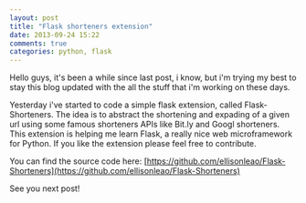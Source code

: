 ```yaml
---
layout: post
title: "Flask shorteners extension"
date: 2013-09-24 15:22
comments: true
categories: python, flask 
---
```


Hello guys, it's been a while since last post, i know, but i'm trying my
best to stay this blog updated with the all the stuff that i'm working
on these days.

Yesterday i've started to code a simple flask extension, called
Flask-Shorteners. The idea is to abstract the shortening and expading of
a given url using some famous shorteners APIs like Bit.ly and Googl
shorteners. This extension is helping me learn Flask, a really nice
web microframework for Python. If you like the extension please feel
free to contribute.

You can find the source code here:
[https://github.com/ellisonleao/Flask-Shorteners](https://github.com/ellisonleao/Flask-Shorteners)

See you next post! 

